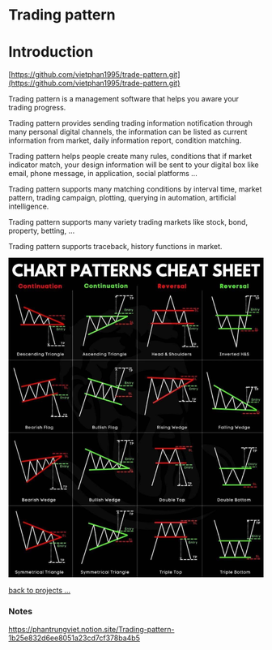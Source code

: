 # Trading pattern

# Introduction

[https://github.com/vietphan1995/trade-pattern.git](https://github.com/vietphan1995/trade-pattern.git)

Trading pattern is a management software that helps you aware your trading progress.

Trading pattern provides sending trading information notification through many personal digital channels, the information can be listed as current information from market, daily information report, condition matching.

Trading pattern helps people create many rules, conditions that if market indicator match, your design information will be sent to your digital box like email, phone message, in application, social platforms …

Trading pattern supports many matching conditions by interval time, market pattern, trading campaign, plotting, querying in automation, artificial intelligence.

Trading pattern supports many variety trading markets like stock, bond, property, betting, …

Trading pattern supports traceback, history functions in market.

![image.png](image.png)

[back to projects …](https://github.com/vietphan1995/projects)

### Notes
https://phantrungviet.notion.site/Trading-pattern-1b25e832d6ee8051a23cd7cf378ba4b5